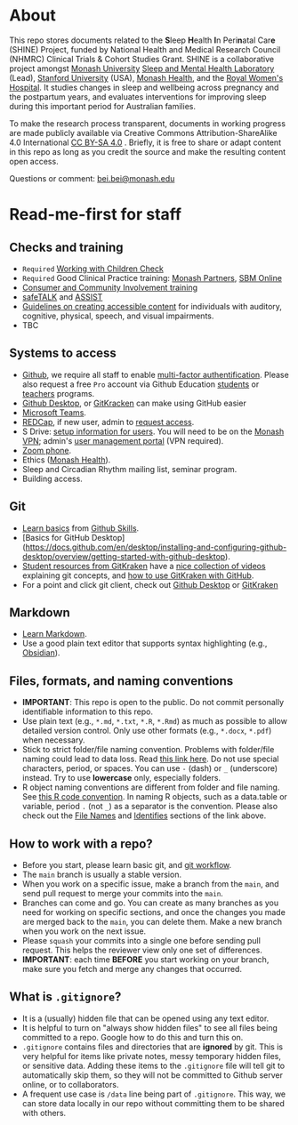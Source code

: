 # About
This repo stores documents related to the **S**leep **H**ealth **I**n Peri**n**atal Car**e** (SHINE) Project, funded by National Health and Medical Research Council (NHMRC) Clinical Trials & Cohort Studies Grant. SHINE is a collaborative project amongst [Monash University](https://www.monash.edu/) [Sleep and Mental Health Laboratory](https://www.monash.edu/turner-institute/bei-bei-lab) (Lead), [Stanford University](https://med.stanford.edu/insomnia.html) (USA), [Monash Health](https://monashwomens.org), and the [Royal Women's Hospital](https://thewomens.org.au). It studies changes in sleep and wellbeing across pregnancy and the postpartum years, and evaluates interventions for improving sleep during this important period for Australian families.

To make the research process transparent, documents in working progress are made publicly available via Creative Commons Attribution-ShareAlike 4.0 International [CC BY-SA 4.0](https://creativecommons.org/licenses/by-sa/4.0/) . Briefly, it is free to share or adapt content in this repo as long as you credit the source and make the resulting content open access.

Questions or comment: bei.bei@monash.edu

# Read-me-first for staff
## Checks and training
- `Required` [Working with Children Check](https://www.workingwithchildren.vic.gov.au)
- `Required` Good Clinical Practice training: [Monash Partners](https://monashpartners.org.au/education-training-and-events/good-clinical-practice-in-clinical-trials/), [SBM Online](https://www.sbm.org/training/good-clinical-practice-for-social-and-behavioral-research-elearning-course)
- [Consumer and Community Involvement training](https://monashpartners.org.au/education-training-and-events/cci/)
- [safeTALK](https://www.monash.edu/students/support/health/mental-health/programs/safetalk-suicide-awareness) and [ASSIST](https://www.livingworks.com.au/programs/asist/)
- [Guidelines on creating accessible content](https://www.vic.gov.au/make-content-accessible) for individuals with auditory, cognitive, physical, speech, and visual impairments.
- TBC

## Systems to access
- [Github](https://github.com/), we require all staff to enable [multi-factor authentification](https://docs.github.com/en/authentication/securing-your-account-with-two-factor-authentication-2fa/configuring-two-factor-authentication). Please also request a free `Pro` account via Github Education [students](https://education.github.com/students) or [teachers](https://education.github.com/teachers) programs.
- [Github Desktop](https://desktop.github.com/),  or [GitKracken](https://www.gitkraken.com/download) can make using GitHub easier
- [Microsoft Teams](https://www.microsoft.com/en-au/microsoft-teams/).
- [REDCap](https://redcap.helix.monash.edu), if new user, admin to [request access](https://servicedeskonline-myit.onbmc.com/dwp/app/#/srm/profile/SRGAA5V0G7HC6AOIWNGLOIBI7PHY36/srm).
- S Drive: [setup information for users](https://www.monash.edu/esolutions/data-storage/how-to-map-s-drive). You will need to be on the [Monash VPN](https://www.monash.edu/esolutions/network/vpn); admin's [user management portal](https://groupadmin.monash.edu/) (VPN required).
- [Zoom phone](https://www.monash.edu/esolutions/phones/zoom-phone).
- Ethics ([Monash Health](https://au.forms.ethicalreviewmanager.com/Account/Login)).
- Sleep and Circadian Rhythm mailing list, seminar program.
- Building access.

## Git
- [Learn basics](https://github.com/skills/introduction-to-github) from [Github Skills](https://github.com/skills). 
- [Basics for GitHub Desktop] (https://docs.github.com/en/desktop/installing-and-configuring-github-desktop/overview/getting-started-with-github-desktop).
- [Student resources from GitKraken](https://www.gitkraken.com/resources/student-resources) have a [nice collection of videos](https://www.gitkraken.com/learn/git/tutorials) explaining git concepts, and [how to use GitKraken with GitHub](https://www.gitkraken.com/integrations/github).
- For a point and click git client, check out [Github Desktop](https://help.github.com/en/desktop/getting-started-with-github-desktop) or [GitKraken](https://www.gitkraken.com)

## Markdown
- [Learn Markdown](https://github.com/adam-p/markdown-here/wiki/Markdown-Cheatsheet).
- Use a good plain text editor that supports syntax highlighting (e.g., [Obsidian](https://obsidian.md)). 

## Files, formats, and naming conventions
- **IMPORTANT**: This repo is open to the public. Do not commit personally identifiable information to this repo.
- Use plain text (e.g., `*.md`, `*.txt`, `*.R`, `*.Rmd`) as much as possible to allow detailed version control. Only use other formats (e.g., `*.docx`, `*.pdf`) when necessary.
- Stick to strict folder/file naming convention. Problems with folder/file naming could lead to data loss.  Read [this link here](https://developers.google.com/style/filenames). Do not use special characters, period, or spaces. You can use `-` (dash) or `_` (underscore) instead. Try to use **lowercase** only, especially folders.
- R object naming conventions are different from folder and file naming. See [this R code convention](https://google.github.io/styleguide/Rguide.xml). In naming R objects, such as a data.table or variable, period `.` (not `_`) as a separator is the convention. Please also check out the [File Names](https://google.github.io/styleguide/Rguide.xml#filenames) and [Identifies](https://google.github.io/styleguide/Rguide.xml#identifiers) sections of the link above.

## How to work with a repo?
- Before you start, please learn basic git, and [git workflow](https://guides.github.com/introduction/flow/).
- The `main` branch is usually a stable version. 
- When you work on a specific issue, make a branch from the `main`, and send pull request to merge your commits into the `main`.
- Branches can come and go. You can create as many branches as you need for working on specific sections, and once the changes you made are merged back to the `main`, you can delete them. Make a new branch when you work on the next issue.
- Please `squash` your commits into a single one before sending pull request. This helps the reviewer view only one set of differences.
- **IMPORTANT**: each time **BEFORE** you start working on your branch, make sure you fetch and merge any changes that occurred.

## What is `.gitignore`?
- It is a (usually) hidden file that can be opened using any text editor. 
- It is helpful to turn on "always show hidden files" to see all files being committed to a repo. Google how to do this and turn this on.
- `.gitignore` contains files and directories that are **ignored** by git. This is very helpful for items like private notes, messy temporary hidden files, or sensitive data. Adding these items to the `.gitignore` file will tell git to automatically skip them, so they will not be committed to Github server online, or to collaborators.
- A frequent use case is `/data` line being part of `.gitignore`. This way, we can store data locally in our repo without committing them to be shared with others.
